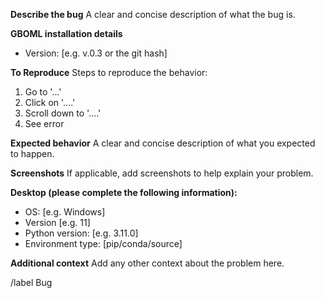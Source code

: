 **Describe the bug**
A clear and concise description of what the bug is.

**GBOML installation details**
- Version: [e.g. v.0.3 or the git hash]

**To Reproduce**
Steps to reproduce the behavior:
1. Go to '...'
2. Click on '....'
3. Scroll down to '....'
4. See error

**Expected behavior**
A clear and concise description of what you expected to happen.

**Screenshots**
If applicable, add screenshots to help explain your problem.

**Desktop (please complete the following information):**
 - OS: [e.g. Windows]
 - Version [e.g. 11]
 - Python version: [e.g. 3.11.0]
 - Environment type: [pip/conda/source]

**Additional context**
Add any other context about the problem here.

/label Bug
